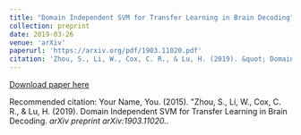 ```yaml
---
title: "Domain Independent SVM for Transfer Learning in Brain Decoding"
collection: preprint
date: 2019-03-26
venue: 'arXiv'
paperurl: 'https://arxiv.org/pdf/1903.11020.pdf'
citation: 'Zhou, S., Li, W., Cox, C. R., & Lu, H. (2019). &quot; Domain Independent SVM for Transfer Learning in Brain Decoding. &quot; <i>arXiv preprint arXiv:1903.11020.</i>.'
---
```


[Download paper here](https://arxiv.org/pdf/1903.11020.pdf)

Recommended citation: Your Name, You. (2015). "Zhou, S., Li, W., Cox, C. R., & Lu, H. (2019). Domain Independent SVM for Transfer Learning in Brain Decoding. <i>arXiv preprint arXiv:1903.11020.</i>.


<!---
---
title: "Paper Title Number 3"
collection: publications
permalink: /publication/2015-10-01-paper-title-number-3
excerpt: 'This paper is about the number 3. The number 4 is left for future work.'
date: 2015-10-01
venue: 'Journal 1'
paperurl: 'http://academicpages.github.io/files/paper3.pdf'
citation: 'Your Name, You. (2015). &quot;Paper Title Number 3.&quot; <i>Journal 1</i>. 1(3).'
---
This paper is about the number 3. The number 4 is left for future work.

[Download paper here](http://academicpages.github.io/files/paper3.pdf)

Recommended citation: Your Name, You. (2015). "Paper Title Number 3." <i>Journal 1</i>. 1(3).
-->
